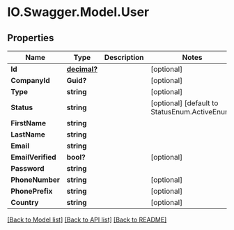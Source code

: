# IO.Swagger.Model.User
## Properties

Name | Type | Description | Notes
------------ | ------------- | ------------- | -------------
**Id** | [**decimal?**](BigDecimal.md) |  | [optional] 
**CompanyId** | **Guid?** |  | [optional] 
**Type** | **string** |  | [optional] 
**Status** | **string** |  | [optional] [default to StatusEnum.ActiveEnum]
**FirstName** | **string** |  | 
**LastName** | **string** |  | 
**Email** | **string** |  | 
**EmailVerified** | **bool?** |  | [optional] 
**Password** | **string** |  | 
**PhoneNumber** | **string** |  | [optional] 
**PhonePrefix** | **string** |  | [optional] 
**Country** | **string** |  | [optional] 

[[Back to Model list]](../README.md#documentation-for-models) [[Back to API list]](../README.md#documentation-for-api-endpoints) [[Back to README]](../README.md)

